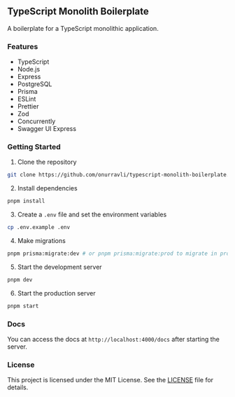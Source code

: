 ## TypeScript Monolith Boilerplate

A boilerplate for a TypeScript monolithic application.

### Features

- TypeScript
- Node.js
- Express
- PostgreSQL
- Prisma
- ESLint
- Prettier
- Zod
- Concurrently
- Swagger UI Express

### Getting Started

1. Clone the repository

```bash
git clone https://github.com/onurravli/typescript-monolith-boilerplate.git
```

2. Install dependencies

```bash
pnpm install
```

3. Create a `.env` file and set the environment variables

```bash
cp .env.example .env
```

4. Make migrations

```bash
pnpm prisma:migrate:dev # or pnpm prisma:migrate:prod to migrate in production
```

5. Start the development server

```bash
pnpm dev
```

6. Start the production server

```bash
pnpm start
```

### Docs

You can access the docs at `http://localhost:4000/docs` after starting the server.

### License

This project is licensed under the MIT License. See the [LICENSE](LICENSE.md) file for details.
